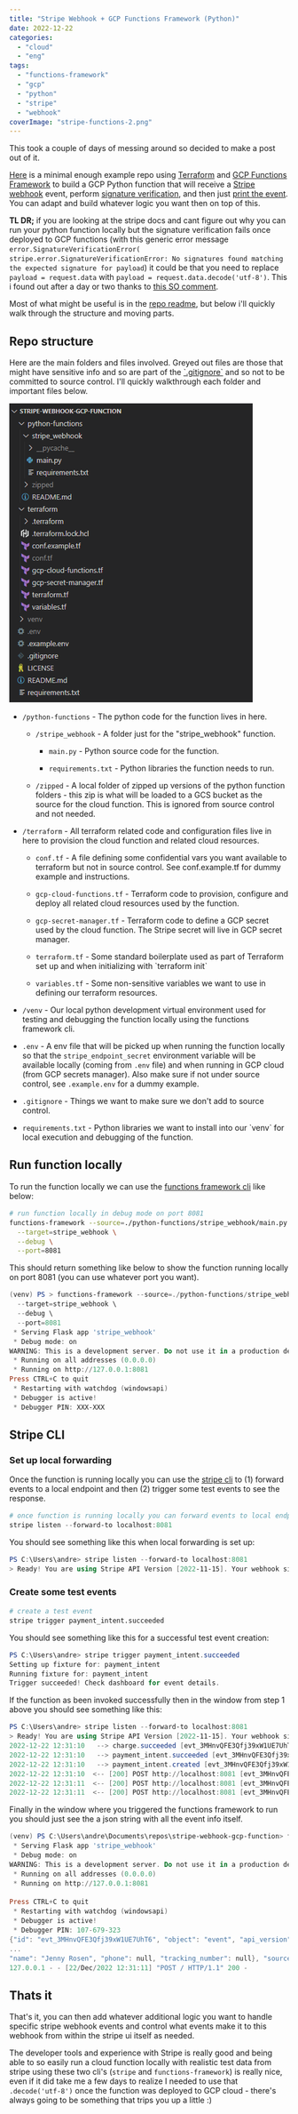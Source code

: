 ```yaml
---
title: "Stripe Webhook + GCP Functions Framework (Python)"
date: 2022-12-22
categories: 
  - "cloud"
  - "eng"
tags: 
  - "functions-framework"
  - "gcp"
  - "python"
  - "stripe"
  - "webhook"
coverImage: "stripe-functions-2.png"
---
```


This took a couple of days of messing around so decided to make a post out of it.

[Here](https://github.com/andrewm4894/stripe-webhook-gcp-function) is a minimal enough example repo using [Terraform](https://www.terraform.io/) and [GCP Functions Framework](https://cloud.google.com/functions/docs/functions-framework) to build a GCP Python function that will receive a [Stripe webhook](https://stripe.com/docs/webhooks) event, perform [signature verification](https://stripe.com/docs/webhooks/signatures), and then just [print the event](https://github.com/andrewm4894/stripe-webhook-gcp-function/blob/main/python-functions/stripe_webhook/main.py#L34). You can adapt and build whatever logic you want then on top of this.

**TL DR;** if you are looking at the stripe docs and cant figure out why you can run your python function locally but the signature verification fails once deployed to GCP functions (with this generic error message `error.SignatureVerificationError( stripe.error.SignatureVerificationError: No signatures found matching the expected signature for payload`) it could be that you need to replace `payload = request.data` with `payload = request.data.decode('utf-8')`. This i found out after a day or two thanks to [this SO comment](https://stackoverflow.com/a/71756270/1919374).

Most of what might be useful is in the [repo readme](https://github.com/andrewm4894/stripe-webhook-gcp-function#readme), but below i'll quickly walk through the structure and moving parts.

## Repo structure

Here are the main folders and files involved. Greyed out files are those that might have sensitive info and so are part of the [\`.gitignore\`](https://github.com/andrewm4894/stripe-webhook-gcp-function/blob/main/.gitignore) and so not to be committed to source control. I'll quickly walkthrough each folder and important files below.

![](/assets/images/2022-12-22-stripe-webhook-gcp-functions-framework-python/dir-1.png)

- `/python-functions` - The python code for the function lives in here.
    - `/stripe_webhook` - A folder just for the "stripe\_webhook" function.
        - `main.py` - Python source code for the function.
        
        - `requirements.txt` - Python libraries the function needs to run.
    
    - `/zipped` - A local folder of zipped up versions of the python function folders - this zip is what will be loaded to a GCS bucket as the source for the cloud function. This is ignored from source control and not needed.

- `/terraform` - All terraform related code and configuration files live in here to provision the cloud function and related cloud resources.
    - `conf.tf` - A file defining some confidential vars you want available to terraform but not in source control. See conf.example.tf for dummy example and instructions.
    
    - `gcp-cloud-functions.tf` - Terraform code to provision, configure and deploy all related cloud resources used by the function.
    
    - `gcp-secret-manager.tf` - Terraform code to define a GCP secret used by the cloud function. The Stripe secret will live in GCP secret manager.
    
    - `terraform.tf` - Some standard boilerplate used as part of Terraform set up and when initializing with \`terraform init\`
    
    - `variables.tf` - Some non-sensitive variables we want to use in defining our terraform resources.

- `/venv` - Our local python development virtual environment used for testing and debugging the function locally using the functions framework cli.

- `.env` - A env file that will be picked up when running the function locally so that the `stripe_endpoint_secret` environment variable will be available locally (coming from `.env` file) and when running in GCP cloud (from GCP secrets manager). Also make sure if not under source control, see `.example.env` for a dummy example.

- `.gitignore` - Things we want to make sure we don't add to source control.

- `requirements.txt` - Python libraries we want to install into our \`venv\` for local execution and debugging of the function.

## Run function locally

To run the function locally we can use the [functions framework cli](https://github.com/GoogleCloudPlatform/functions-framework-python#quickstart-http-function-hello-world) like below:

```bash
# run function locally in debug mode on port 8081
functions-framework --source=./python-functions/stripe_webhook/main.py \
  --target=stripe_webhook \
  --debug \
  --port=8081
```

This should return something like below to show the function running locally on port 8081 (you can use whatever port you want).

```powershell
(venv) PS > functions-framework --source=./python-functions/stripe_webhook/main.py \
  --target=stripe_webhook \
  --debug \
  --port=8081
 * Serving Flask app 'stripe_webhook'
 * Debug mode: on
WARNING: This is a development server. Do not use it in a production deployment. Use a production WSGI server instead.
 * Running on all addresses (0.0.0.0)
 * Running on http://127.0.0.1:8081
Press CTRL+C to quit
 * Restarting with watchdog (windowsapi)
 * Debugger is active!
 * Debugger PIN: XXX-XXX
```

## Stripe CLI

### Set up local forwarding

Once the function is running locally you can use the [stripe cli](https://stripe.com/docs/stripe-cli) to (1) forward events to a local endpoint and then (2) trigger some test events to see the response.

```powershell
# once function is running locally you can forward events to local endpoint
stripe listen --forward-to localhost:8081
```

You should see something like this when local forwarding is set up:

```powershell
PS C:\Users\andre> stripe listen --forward-to localhost:8081
> Ready! You are using Stripe API Version [2022-11-15]. Your webhook signing secret is xxx_xxxxxx (^C to quit)
```

### Create some test events

```bash
# create a test event
stripe trigger payment_intent.succeeded
```

You should see something like this for a successful test event creation:

```powershell
PS C:\Users\andre> stripe trigger payment_intent.succeeded
Setting up fixture for: payment_intent
Running fixture for: payment_intent
Trigger succeeded! Check dashboard for event details.
```

If the function as been invoked successfully then in the window from step 1 above you should see something like this:

```powershell
PS C:\Users\andre> stripe listen --forward-to localhost:8081
> Ready! You are using Stripe API Version [2022-11-15]. Your webhook signing secret is xxx_xxxxxx (^C to quit)
2022-12-22 12:31:10   --> charge.succeeded [evt_3MHnvQFE3Qfj39xW1UE7UhT6]
2022-12-22 12:31:10   --> payment_intent.succeeded [evt_3MHnvQFE3Qfj39xW1vzt9gAn]
2022-12-22 12:31:10   --> payment_intent.created [evt_3MHnvQFE3Qfj39xW1KR01wQ8]
2022-12-22 12:31:10  <-- [200] POST http://localhost:8081 [evt_3MHnvQFE3Qfj39xW1UE7UhT6]
2022-12-22 12:31:11  <-- [200] POST http://localhost:8081 [evt_3MHnvQFE3Qfj39xW1vzt9gAn]
2022-12-22 12:31:11  <-- [200] POST http://localhost:8081 [evt_3MHnvQFE3Qfj39xW1KR01wQ8]
```

Finally in the window where you triggered the functions framework to run you should just see the a json string with all the event info itself.

```powershell
(venv) PS C:\Users\andre\Documents\repos\stripe-webhook-gcp-function> functions-framework --source=./python-functions/stripe_webhook/main.py --target=stripe_webhook --debug --port=8081
 * Serving Flask app 'stripe_webhook'
 * Debug mode: on
WARNING: This is a development server. Do not use it in a production deployment. Use a production WSGI server instead.
 * Running on all addresses (0.0.0.0)
 * Running on http://127.0.0.1:8081

Press CTRL+C to quit
 * Restarting with watchdog (windowsapi)
 * Debugger is active!
 * Debugger PIN: 107-679-323
{"id": "evt_3MHnvQFE3Qfj39xW1UE7UhT6", "object": "event", "api_version": "2022-11-15", "created": 1671712265, "data": {"object": {"id": "ch_3MHnvQFE3Qfj39xW1ljeXQ0U", "object": "charge", "amount": 2000, "amount_captured": 2000, "amount_refunded": 0, 
...
"name": "Jenny Rosen", "phone": null, "tracking_number": null}, "source": null, "statement_descriptor": null, "statement_descriptor_suffix": null, "status": "requires_payment_method", "transfer_data": null, "transfer_group": null}}, "livemode": false, "pending_webhooks": 4, "request": {"id": "req_BsagVXD6LQwqjH", "idempotency_key": "e36a0855-a9e6-441a-b9ca-181632fd43ad"}, "type": "payment_intent.created"}
127.0.0.1 - - [22/Dec/2022 12:31:11] "POST / HTTP/1.1" 200 -
```

## Thats it

That's it, you can then add whatever additional logic you want to handle specific stripe webhook events and control what events make it to this webhook from within the stripe ui itself as needed.

The developer tools and experience with Stripe is really good and being able to so easily run a cloud function locally with realistic test data from stripe using these two cli's (`stripe` and `functions-framework`) is really nice, even if it did take me a few days to realize I needed to use that `.decode('utf-8')` once the function was deployed to GCP cloud - there's always going to be something that trips you up a little :)
